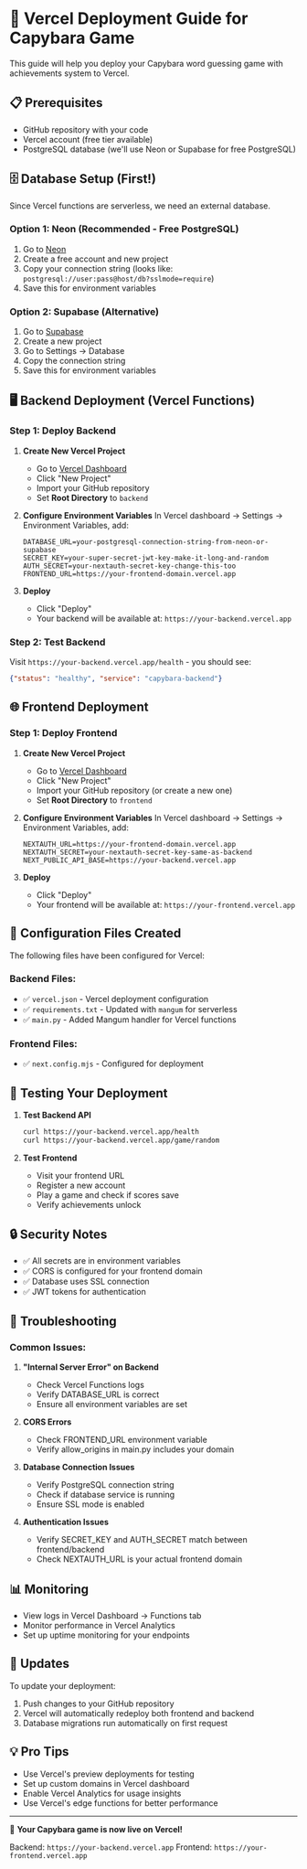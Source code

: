 # 🚀 Vercel Deployment Guide for Capybara Game

This guide will help you deploy your Capybara word guessing game with achievements system to Vercel.

## 📋 Prerequisites

- GitHub repository with your code
- Vercel account (free tier available)
- PostgreSQL database (we'll use Neon or Supabase for free PostgreSQL)

## 🗄️ Database Setup (First!)

Since Vercel functions are serverless, we need an external database.

### Option 1: Neon (Recommended - Free PostgreSQL)

1. Go to [Neon](https://neon.tech)
2. Create a free account and new project
3. Copy your connection string (looks like: `postgresql://user:pass@host/db?sslmode=require`)
4. Save this for environment variables

### Option 2: Supabase (Alternative)

1. Go to [Supabase](https://supabase.com)
2. Create a new project
3. Go to Settings → Database
4. Copy the connection string
5. Save this for environment variables

## 🖥️ Backend Deployment (Vercel Functions)

### Step 1: Deploy Backend

1. **Create New Vercel Project**
   - Go to [Vercel Dashboard](https://vercel.com/dashboard)
   - Click "New Project"
   - Import your GitHub repository
   - Set **Root Directory** to `backend`

2. **Configure Environment Variables**
   In Vercel dashboard → Settings → Environment Variables, add:
   ```env
   DATABASE_URL=your-postgresql-connection-string-from-neon-or-supabase
   SECRET_KEY=your-super-secret-jwt-key-make-it-long-and-random
   AUTH_SECRET=your-nextauth-secret-key-change-this-too
   FRONTEND_URL=https://your-frontend-domain.vercel.app
   ```

3. **Deploy**
   - Click "Deploy"
   - Your backend will be available at: `https://your-backend.vercel.app`

### Step 2: Test Backend

Visit `https://your-backend.vercel.app/health` - you should see:
```json
{"status": "healthy", "service": "capybara-backend"}
```

## 🌐 Frontend Deployment

### Step 1: Deploy Frontend

1. **Create New Vercel Project**
   - Go to [Vercel Dashboard](https://vercel.com/dashboard)
   - Click "New Project"
   - Import your GitHub repository (or create a new one)
   - Set **Root Directory** to `frontend`

2. **Configure Environment Variables**
   In Vercel dashboard → Settings → Environment Variables, add:
   ```env
   NEXTAUTH_URL=https://your-frontend-domain.vercel.app
   NEXTAUTH_SECRET=your-nextauth-secret-key-same-as-backend
   NEXT_PUBLIC_API_BASE=https://your-backend.vercel.app
   ```

3. **Deploy**
   - Click "Deploy"
   - Your frontend will be available at: `https://your-frontend.vercel.app`

## 🔧 Configuration Files Created

The following files have been configured for Vercel:

### Backend Files:
- ✅ `vercel.json` - Vercel deployment configuration
- ✅ `requirements.txt` - Updated with `mangum` for serverless
- ✅ `main.py` - Added Mangum handler for Vercel functions

### Frontend Files:
- ✅ `next.config.mjs` - Configured for deployment

## 🧪 Testing Your Deployment

1. **Test Backend API**
   ```bash
   curl https://your-backend.vercel.app/health
   curl https://your-backend.vercel.app/game/random
   ```

2. **Test Frontend**
   - Visit your frontend URL
   - Register a new account
   - Play a game and check if scores save
   - Verify achievements unlock

## 🔒 Security Notes

- ✅ All secrets are in environment variables
- ✅ CORS is configured for your frontend domain
- ✅ Database uses SSL connection
- ✅ JWT tokens for authentication

## 🚨 Troubleshooting

### Common Issues:

1. **"Internal Server Error" on Backend**
   - Check Vercel Functions logs
   - Verify DATABASE_URL is correct
   - Ensure all environment variables are set

2. **CORS Errors**
   - Check FRONTEND_URL environment variable
   - Verify allow_origins in main.py includes your domain

3. **Database Connection Issues**
   - Verify PostgreSQL connection string
   - Check if database service is running
   - Ensure SSL mode is enabled

4. **Authentication Issues**
   - Verify SECRET_KEY and AUTH_SECRET match between frontend/backend
   - Check NEXTAUTH_URL is your actual frontend domain

## 📊 Monitoring

- View logs in Vercel Dashboard → Functions tab
- Monitor performance in Vercel Analytics
- Set up uptime monitoring for your endpoints

## 🔄 Updates

To update your deployment:
1. Push changes to your GitHub repository
2. Vercel will automatically redeploy both frontend and backend
3. Database migrations run automatically on first request

## 💡 Pro Tips

- Use Vercel's preview deployments for testing
- Set up custom domains in Vercel dashboard
- Enable Vercel Analytics for usage insights
- Use Vercel's edge functions for better performance

---

🦫 **Your Capybara game is now live on Vercel!** 

Backend: `https://your-backend.vercel.app`
Frontend: `https://your-frontend.vercel.app`
